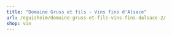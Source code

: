 ```yaml
---
title: "Domaine Gruss et fils - Vins fins d'Alsace"
url: /eguisheim/domaine-gruss-et-fils-vins-fins-dalsace-2/
shop: vin
---
```

